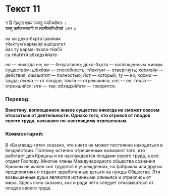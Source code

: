 # Текст 11

न हि देहभृता शक्यं त्यक्तुं कर्माण्यशेषतः ।  
यस्तु कर्मफलत्यागी स त्यागीत्यभिधीयते ॥११॥

на хи деха-бхр̣та̄ ш́акйам̇  
тйактум̇ карма̄н̣й аш́ешатат̣  
йас ту карма-пхала-тйа̄гӣ  
са тйа̄гӣтй абхидхӣйате

_на_ — никогда не; _хи_ — безусловно; _деха-бхр̣та̄_ — воплощенным живым существом; _ш́акйам_ — способность; _тйактум_ — отвергнуть; _карма̄н̣и_ — действия; _аш́ешатат̣_ — полностью; _йат̣_ — который; _ту_ — но; _карма_ — труда; _пхала_ — от плодов; _тйа̄гӣ_ — отрекшийся; _сат̣_ — он; _тйа̄гӣ_ — отрекшийся; _ити_ — так; _абхидхӣйате_ — говорится.

### Перевод:

**Воистину, воплощенное живое существо никогда не сможет совсем отказаться от деятельности. Однако того, кто отрекся от плодов своего труда, называют по-настоящему отрешенным.**

### Комментарий:

В «Бхагавад-гите» сказано, что никто не может постоянно находиться в бездействии. Поэтому истинно отрешенным называют того, кто работает для Кришны и не наслаждается плодами своего труда, а все отдает Господу. Многие члены Международного общества сознания Кришны не жалея сил трудятся в учреждениях, на фабриках или других предприятиях и отдают заработанные деньги на нужды Общества. Эти возвышенные души являются истинными _санньяси_ и отреклись от мира. Здесь ясно сказано, как и ради чего следует отказываться от плодов своего труда.